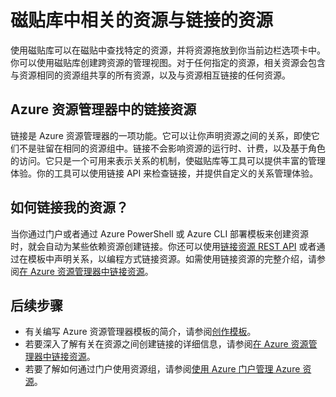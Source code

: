 <properties 
	pageTitle="磁贴库中相关的资源与链接的资源" 
	description="了解 Azure 预览门户的磁贴库中显示的相关资源和链接资源。" 
	services="azure-portal" 
	documentationCenter="" 
	authors="adamabdelhamed" 
	manager="wpickett" 
	editor=""/>

<tags 
	ms.service="azure-portal" 
	ms.date="07/16/2015" 
	wacn.date="05/09/2016"/>

# 磁贴库中相关的资源与链接的资源

使用磁贴库可以在磁贴中查找特定的资源，并将资源拖放到你当前边栏选项卡中。你可以使用磁贴库创建跨资源的管理视图。对于任何指定的资源，相关资源会包含与资源相同的资源组共享的所有资源，以及与资源相互链接的任何资源。

## Azure 资源管理器中的链接资源

链接是 Azure 资源管理器的一项功能。它可以让你声明资源之间的关系，即使它们不是驻留在相同的资源组中。链接不会影响资源的运行时、计费，以及基于角色的访问。它只是一个可用来表示关系的机制，使磁贴库等工具可以提供丰富的管理体验。你的工具可以使用链接 API 来检查链接，并提供自定义的关系管理体验。

## 如何链接我的资源？

当你通过门户或者通过 Azure PowerShell 或 Azure CLI 部署模板来创建资源时，就会自动为某些依赖资源创建链接。你还可以使用[链接资源 REST API](https://msdn.microsoft.com/zh-cn/library/azure/mt238499.aspx) 或者通过在模板中声明关系，以编程方式链接资源。如需使用链接资源的完整介绍，请参阅[在 Azure 资源管理器中链接资源](/documentation/articles/resource-group-link-resources)。

## 后续步骤

- 有关编写 Azure 资源管理器模板的简介，请参阅[创作模板](/documentation/articles/resource-group-authoring-templates)。
- 若要深入了解有关在资源之间创建链接的详细信息，请参阅[在 Azure 资源管理器中链接资源](/documentation/articles/resource-group-link-resources)。
- 若要了解如何通过门户使用资源组，请参阅[使用 Azure 门户管理 Azure 资源](/documentation/articles/resource-group-portal)。

<!---HONumber=Mooncake_0503_2016-->